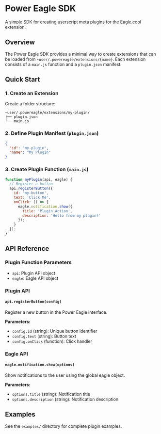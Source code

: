 # Power Eagle SDK

A simple SDK for creating userscript meta plugins for the Eagle.cool extension.

## Overview

The Power Eagle SDK provides a minimal way to create extensions that can be loaded from `~user/.powereagle/extensions/{name}`. Each extension consists of a `main.js` function and a `plugin.json` manifest.

## Quick Start

### 1. Create an Extension

Create a folder structure:
```
~user/.powereagle/extensions/my-plugin/
├── plugin.json
└── main.js
```

### 2. Define Plugin Manifest (`plugin.json`)

```json
{
  "id": "my-plugin",
  "name": "My Plugin"
}
```

### 3. Create Plugin Function (`main.js`)

```javascript
function myPlugin(api, eagle) {
  // Register a button
  api.registerButton({
    id: 'my-button',
    text: 'Click Me',
    onClick: () => {
      eagle.notification.show({
        title: 'Plugin Action',
        description: 'Hello from my plugin!'
      });
    }
  });
}
```

## API Reference

### Plugin Function Parameters

- `api`: Plugin API object
- `eagle`: Eagle API object

### Plugin API

#### `api.registerButton(config)`
Register a new button in the Power Eagle interface.

**Parameters:**
- `config.id` (string): Unique button identifier
- `config.text` (string): Button text
- `config.onClick` (function): Click handler

### Eagle API

#### `eagle.notification.show(options)`
Show notifications to the user using the global eagle object.

**Parameters:**
- `options.title` (string): Notification title
- `options.description` (string): Notification description

## Examples

See the `examples/` directory for complete plugin examples.
